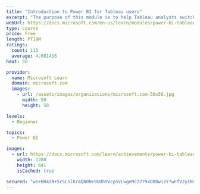 ```yaml
---
title: "Introduction to Power BI for Tableau users"
excerpt: "The purpose of this module is to help Tableau analysts switch from Tableau to Microsoft Power BI."
webUrl: https://docs.microsoft.com/en-us/learn/modules/power-bi-tableau-intro/
type: course
price: Free
length: PT19M
ratings:
  count: 113
  average: 4.681416
heat: 50

provider:
  name: Microsoft Learn
  domain: microsoft.com
  images:
    - url: /assets/images/organizations/microsoft.com-50x50.jpg
      width: 50
      height: 50

levels:
  - Beginner

topics:
  - Power BI

images:
  - url: https://docs.microsoft.com/learn/achievements/power-bi-tableau-intro-social.png
    width: 1280
    height: 641
    isCached: true

secured: "w1+HH4IN+5rSL5lKr4QN0N+9UUh9VcpSVLwgeMc2Z79xDBDwizY7wFfV2yINn555wqAcOevxBMcLdATUKKiNd3hoGgrTfj+QJ4mNUapMVy3oWXwGeLH0ofa0I/9dNwInAvlQcnJ41EQY9zBNaetFfITyr3YDoQQQOqFI/sgr+CrmM11w9nYDWNpS149TOjx6KPCgEGcX/ynEGbsXw+Y0el0LMj4MZk672kloH3F0zeokioOcAITRKsQMgP5S/uRAzmEbTE/46u1yKmRzsrbcskzd68WXRiOc7GaCpzqwm+wTZ+Ko2R2Er+1pO+NjBjNL2WEgZUOzJ1X5AnNiwdH3ewZYXMl4zGpYp0wMFehvVy84cb6jMr1boLFwhsHwtC/Xu+vT5KEVN0yfZoVEZfveRCbJPZqvPtN+Tj9fwfy4O48=;xg4uD0lridE5wiHTFCECYQ=="
---
```


